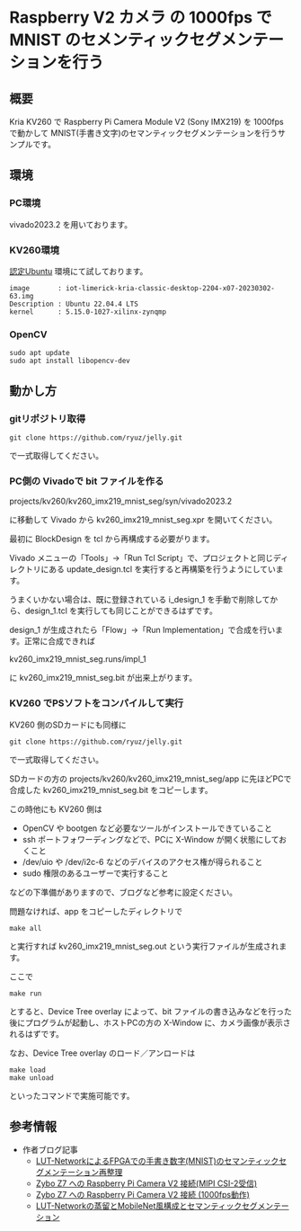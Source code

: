 # Raspberry V2 カメラ の 1000fps で MNIST のセメンティックセグメンテーションを行う

## 概要

Kria KV260 で Raspberry Pi Camera Module V2 (Sony IMX219) を 1000fps で動かして MNIST(手書き文字)のセマンティックセグメンテーションを行うサンプルです。


## 環境

### PC環境

vivado2023.2 を用いております。


### KV260環境

[認定Ubuntu](https://japan.xilinx.com/products/design-tools/embedded-software/ubuntu.html) 環境にて試しております。

```
image       : iot-limerick-kria-classic-desktop-2204-x07-20230302-63.img
Description : Ubuntu 22.04.4 LTS
kernel      : 5.15.0-1027-xilinx-zynqmp
```

### OpenCV

```
sudo apt update
sudo apt install libopencv-dev
```


## 動かし方

### gitリポジトリ取得

```
git clone https://github.com/ryuz/jelly.git
```

で一式取得してください。


### PC側の Vivadoで bit ファイルを作る

projects/kv260/kv260_imx219_mnist_seg/syn/vivado2023.2

に移動して Vivado から kv260_imx219_mnist_seg.xpr を開いてください。

最初に BlockDesign を tcl から再構成する必要がります。

Vivado メニューの「Tools」→「Run Tcl Script」で、プロジェクトと同じディレクトリにある update_design.tcl を実行すると再構築を行うようにしています。

うまくいかない場合は、既に登録されている i_design_1 を手動で削除してから、design_1.tcl を実行しても同じことができるはずです。


design_1 が生成されたら「Flow」→「Run Implementation」で合成を行います。正常に合成できれば

kv260_imx219_mnist_seg.runs/impl_1

に kv260_imx219_mnist_seg.bit が出来上がります。


### KV260 でPSソフトをコンパイルして実行

KV260 側のSDカードにも同様に

```
git clone https://github.com/ryuz/jelly.git
```

で一式取得してください。

SDカードの方の projects/kv260/kv260_imx219_mnist_seg/app に先ほどPCで合成した kv260_imx219_mnist_seg.bit をコピーします。

この時他にも KV260 側は

- OpenCV や bootgen など必要なツールがインストールできていること
- ssh ポートフォワーディングなどで、PCに X-Window が開く状態にしておくこと
- /dev/uio や /dev/i2c-6 などのデバイスのアクセス権が得られること
- sudo 権限のあるユーザーで実行すること

などの下準備がありますので、ブログなど参考に設定ください。

問題なければ、app をコピーしたディレクトリで

```
make all
```

と実行すれば kv260_imx219_mnist_seg.out という実行ファイルが生成されます。

ここで

```
make run
```

とすると、Device Tree overlay によって、bit ファイルの書き込みなどを行った後にプログラムが起動し、ホストPCの方の X-Window に、カメラ画像が表示されるはずです。

なお、Device Tree overlay のロード／アンロードは

```
make load
make unload
```

といったコマンドで実施可能です。



## 参考情報

- 作者ブログ記事
    - [LUT-NetworkによるFPGAでの手書き数字(MNIST)のセマンティックセグメンテーション再整理](https://ryuz.hatenablog.com/entry/2021/07/10/101220)
    - [Zybo Z7 への Raspberry Pi Camera V2 接続(MIPI CSI-2受信)](http://ryuz.txt-nifty.com/blog/2018/04/zybo-z7-raspber.html)
    - [Zybo Z7 への Raspberry Pi Camera V2 接続 (1000fps動作)](http://ryuz.txt-nifty.com/blog/2018/05/zybo-z7-raspber.html)
    - [LUT-Networkの蒸留とMobileNet風構成とセマンティックセグメンテーション](http://ryuz.txt-nifty.com/blog/2020/03/post-ac5a40.html)
